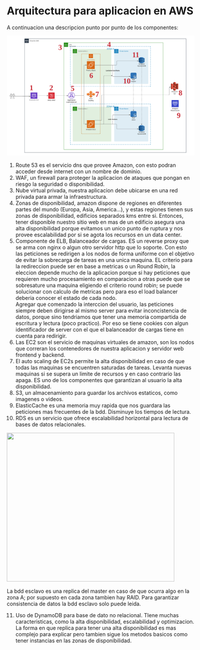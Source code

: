 # Arquitectura para aplicacion en AWS

A continuacion una descripcion punto por punto de los componentes:

![alt arquitecturaParaAplicacion](ArquitecturaAplicacion.png)

1.  Route 53 es el servicio dns que provee Amazon, con esto podran acceder desde internet con un nombre de dominio.
2.  WAF, un firewall para proteger la aplicacion de ataques que pongan en riesgo la seguridad o disponibilidad.
3.  Nube virtual privada, nuestra aplicacion debe ubicarse en una red privada para armar la infraestructura.
4.  Zonas de disponibilidad, amazon dispone de regiones en diferentes partes del mundo (Europa, Asia, America...), y estas regiones tienen sus zonas de disponibilidad, edificios separados kms entre si. Entonces, tener disponible nuestro sitio web en  mas de un edificio asegura una alta disponibilidad porque evitamos un unico punto de ruptura y nos provee escalabilidad por si se agota los recursos en un data center.
5.  Componente de ELB, Balanceador de cargas. ES un reverse proxy que se arma con nginx o algun otro servidor http que lo soporte. Con esto las peticiones se redirigen a los nodos de forma uniforme con el objetivo de evitar la sobrecarga de tareas en una unica maquina. EL criterio para la redireccion puede ser en base a metricas o un Round Robin, la eleccion depende mucho de la aplicacion porque si hay peticiones que requieren mucho procesamiento en comparacion a otras puede que se sobresature una maquina eligiendo el criterio round robin; se puede solucionar con calculo de metricas pero para eso el load balancer deberia conocer el estado de cada nodo.  
Agregar que comenzado la interccion del usuario, las peticiones siempre deben dirigirse al mismo server para evitar inconcistencia de datos, porque sino tendriamos que tener una memoria compartida de escritura y lectura (poco practico). Por eso se tiene cookies con algun identificador de server con el que el balanceador de cargas tiene en cuenta para redirigir.
6.  Las EC2 son el servicio de maquinas virtuales de amazon, son los nodos que correran los contenedores de nuestra aplicacion y servidor web frontend y backend.
7.  El auto scaling de EC2s permite la alta disponibilidad en caso de que todas las maquinas se encuentren saturadas de tareas. Levanta nuevas maquinas si se supera un limite de recursos y en caso contrario las apaga. ES uno de los componentes que garantizan al usuario la alta disponibilidad.   
8.  S3, un almacenamiento para guardar los archivos estaticos, como imagenes o videos.
9.  ElasticCache es una memoria muy rapida que nos guardara las peticiones mas frecuentes de la bdd. Disminuye los tiempos de lectura. 
10. RDS es un servicio que ofrece escalabilidad horizontal para lectura de bases de datos relacionales. 
<p><img src="https://d2908q01vomqb2.cloudfront.net/4d134bc072212ace2df385dae143139da74ec0ef/2021/08/24/Escalando-vertical-y-horizontalmente-su-instancia-Amazon-RDS-1.png" width="450" height="400"/> </p>
La bdd esclavo es una replica del master en caso de que ocurra algo en la zona A; por supuesto en cada zona tambien hay RAID. Para garantizar consistencia de datos la bdd esclavo solo puede leida.

11. Uso de DynamoDB para base de dato no relacional. TIene muchas caracteristicas, como la alta disponibilidad, escalabilidad y optimizacion. La forma en que replica para tener una alta disponibilidad es mas complejo para explicar pero tambien sigue los metodos basicos como tener instancias en las zonas de disponibilidad.
